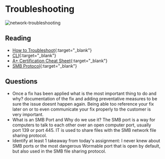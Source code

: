 # Troubleshooting

![network-troubleshooting](https://www.pathsolutions.com/hubfs/Network%20Troubleshooting.jpg)

## Reading

- [How to Troubleshoot](https://www.professormesser.com/free-a-plus-training/220-902/how-to-troubleshoot/){:target="_blank"}
- [CLI](https://www.professormesser.com/free-a-plus-training/220-1002/microsoft-command-line-tools/){:target="_blank"}
- [A+ Certification Cheat Sheet](https://gcit.enschool.org/ourpages/auto/2017/8/2/56105037/220%20901%20Cheat%20Sheet%202017.pdf){:target="_blank"}
- [SMB Protocol](https://www.upguard.com/blog/smb-port){:target="_blank"}

## Questions

- Once a fix has been applied what is the most important thing to do and why? documentation of the fix and adding preventative measures to be sure the issue doesnt happen again. Being able too reference your fix later on or to even communicate your fix properly to the customer is very important.
- What is an SMB Port and Why do we use it? The SMB port is a way for computers to talk to each other over an open computer port, usually port 139 or port 445. IT is used to share files with the SMB network file sharing protocol.
- Identify at least 1 takeaway from today's assignment: I never knew about SMB ports or the most dangerous Wormable port that is open by default, but also used in the SMB file sharing protocol. 
